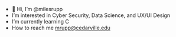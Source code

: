 - 👋 Hi, I’m @milesrupp
- I’m interested in Cyber Security, Data Science, and UX/UI Design
- I’m currently learning C
- How to reach me mrupp@cedarville.edu

<!---
milesrupp/milesrupp is a ✨ special ✨ repository because its `README.md` (this file) appears on your GitHub profile.
You can click the Preview link to take a look at your changes.
--->
